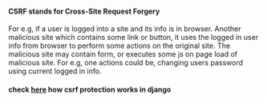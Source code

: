 #### CSRF stands for Cross-Site Request Forgery
For e.g, if a user is logged into a site and its info is in browser.
Another malicious site which contains some link or button, 
it uses the logged in user info from browser to perform some actions on the original site.
The malicious site may contain form, or executes some js on page load of malicious site.
For e.g, one actions could be, changing users password using current logged in info.

#### check [here](https://docs.djangoproject.com/en/4.2/ref/csrf/#how-it-works) how csrf protection works in django 
